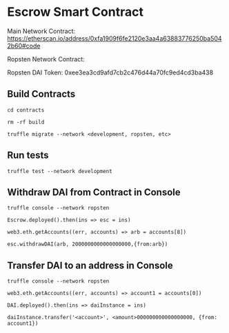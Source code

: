 # Escrow Smart Contract

Main Network Contract: https://etherscan.io/address/0xfa1909f6fe2120e3aa4a63883776250ba5042b60#code

Ropsten Network Contract:

Ropsten DAI Token: 0xee3ea3cd9afd7cb2c476d44a70fc9ed4cd3ba438

## Build Contracts
```
cd contracts

rm -rf build

truffle migrate --network <development, ropsten, etc>

```

## Run tests

```
truffle test --network development
```

## Withdraw DAI from Contract in Console

```
truffle console --network ropsten

Escrow.deployed().then(ins => esc = ins)

web3.eth.getAccounts((err, accounts) => arb = accounts[8])

esc.withdrawDAI(arb, 2000000000000000000,{from:arb})
```

## Transfer DAI to an address in Console

```
truffle console --network ropsten

web3.eth.getAccounts((err, accounts) => account1 = accounts[0])

DAI.deployed().then(ins => daiInstance = ins)

daiInstance.transfer('<account>', <amount>000000000000000000, {from: account1})
```
